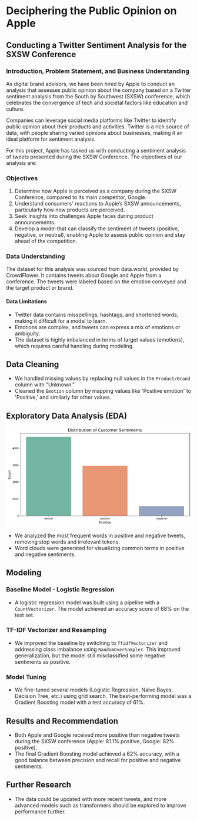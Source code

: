 # Deciphering the Public Opinion on Apple
## Conducting a Twitter Sentiment Analysis for the SXSW Conference

### Introduction, Problem Statement, and Business Understanding
As digital brand advisors, we have been hired by Apple to conduct an analysis that assesses public opinion about the company based on a Twitter sentiment analysis from the South by Southwest (SXSW) conference, which celebrates the convergence of tech and societal factors like education and culture.

Companies can leverage social media platforms like Twitter to identify public opinion about their products and activities. Twitter is a rich source of data, with people sharing varied opinions about businesses, making it an ideal platform for sentiment analysis.

For this project, Apple has tasked us with conducting a sentiment analysis of tweets presented during the SXSW Conference. The objectives of our analysis are:

### Objectives
1. Determine how Apple is perceived as a company during the SXSW Conference, compared to its main competitor, Google.
2. Understand consumers' reactions to Apple’s SXSW announcements, particularly how new products are perceived.
3. Seek insights into challenges Apple faces during product announcements.
4. Develop a model that can classify the sentiment of tweets (positive, negative, or neutral), enabling Apple to assess public opinion and stay ahead of the competition.

### Data Understanding
The dataset for this analysis was sourced from data.world, provided by CrowdFlower. It contains tweets about Google and Apple from a conference. The tweets were labeled based on the emotion conveyed and the target product or brand.

#### Data Limitations
- Twitter data contains misspellings, hashtags, and shortened words, making it difficult for a model to learn.
- Emotions are complex, and tweets can express a mix of emotions or ambiguity.
- The dataset is highly imbalanced in terms of target values (emotions), which requires careful handling during modeling.
## Data Cleaning
- We handled missing values by replacing null values in the `Product/Brand` column with "Unknown."
- Cleaned the `Emotion` column by mapping values like 'Positive emotion' to 'Positive,' and similarly for other values.

## Exploratory Data Analysis (EDA)
![Distribution of Customer Sentiments](data/Images/Distribution%20of%20Customer%20Sentiments.png)
- We analyzed the most frequent words in positive and negative tweets, removing stop words and irrelevant tokens.
- Word clouds were generated for visualizing common terms in positive and negative sentiments.

## Modeling

### Baseline Model - Logistic Regression
- A logistic regression model was built using a pipeline with a `CountVectorizer`. The model achieved an accuracy score of 68% on the test set.

### TF-IDF Vectorizer and Resampling
- We improved the baseline by switching to `TfidfVectorizer` and addressing class imbalance using `RandomOverSampler`. This improved generalization, but the model still misclassified some negative sentiments as positive.

### Model Tuning
- We fine-tuned several models (Logistic Regression, Naive Bayes, Decision Tree, etc.) using grid search. The best-performing model was a Gradient Boosting model with a test accuracy of 61%.

## Results and Recommendation
- Both Apple and Google received more positive than negative tweets during the SXSW conference (Apple: 81.1% positive, Google: 82% positive).
- The final Gradient Boosting model achieved a 62% accuracy, with a good balance between precision and recall for positive and negative sentiments.

## Further Research
- The data could be updated with more recent tweets, and more advanced models such as transformers should be explored to improve performance further.

